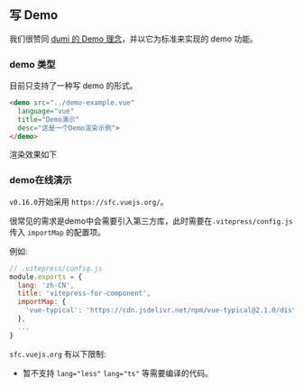 ## 写 Demo

我们很赞同 [dumi 的 Demo 理念](https://d.umijs.org/zh-CN/guide/demo-principle)，并以它为标准来实现的 demo 功能。

### demo 类型

目前只支持了一种写 demo 的形式。

```md
<demo src="../demo-example.vue"
  language="vue"
  title="Demo演示"
  desc="这是一个Demo渲染示例">
</demo>
```

渲染效果如下
<demo src="../demo-example.vue"
  language="vue"
  title="Demo演示"
  desc="这是一个Demo渲染示例">
</demo>

### demo在线演示
`v0.16.0`开始采用 `https://sfc.vuejs.org/`。

很常见的需求是demo中会需要引入第三方库，此时需要在`.vitepress/config.js`传入 `importMap` 的配置项。

例如: 
```js
// .vitepress/config.js
module.exports = {
  lang: 'zh-CN',
  title: 'vitepress-for-component',
  importMap: {
    'vue-typical': 'https://cdn.jsdelivr.net/npm/vue-typical@2.1.0/dist/vue-typical.es.min.js'
  },
  ...
}
```

`sfc.vuejs.org` 有以下限制:
- 暂不支持 `lang="less"` `lang="ts"` 等需要编译的代码。
